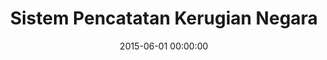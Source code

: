 ---
layout: inner
position: left
title: 'Sistem Pencatatan Kerugian Negara'
lead_text: "A web-based information system to manage information of company's asset thefts and losses."
tags: ['MySQL', 'PHP, Yii2', 'Javascript', 'HTML, CSS']
featured_image: ['/img/posts/sikena-min.png']
date: 2015-06-01 00:00:00
categories: ['Web']
project_link: ''
button_icon: ''
button_text: ''
order: 6
visible: 1
company: 'Aditya Arta Abadi, PT'
---